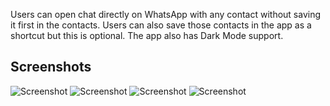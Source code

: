 Users can open chat directly on WhatsApp with any contact without saving it first in the contacts. Users can also save those contacts in the app as a shortcut but this is optional. The app also has Dark Mode support.

## Screenshots

<!-- /add image -->

![Screenshot](./screenshots/1.png)
![Screenshot](./screenshots/2.png)
![Screenshot](./screenshots/3.png)
![Screenshot](./screenshots/4.png)
